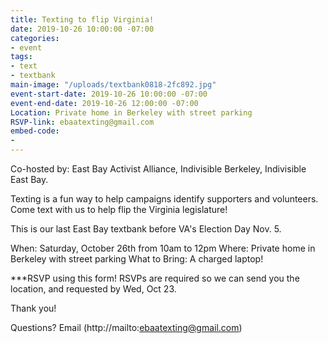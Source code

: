 ```yaml
---
title: Texting to flip Virginia!
date: 2019-10-26 10:00:00 -07:00
categories:
- event
tags:
- text
- textbank
main-image: "/uploads/textbank0818-2fc892.jpg"
event-start-date: 2019-10-26 10:00:00 -07:00
event-end-date: 2019-10-26 12:00:00 -07:00
Location: Private home in Berkeley with street parking
RSVP-link: ebaatexting@gmail.com
embed-code:
- 
---
```


Co-hosted by: East Bay Activist Alliance, Indivisible Berkeley, Indivisible East Bay. 

Texting is a fun way to help campaigns identify supporters and volunteers. Come text with us to help flip the Virginia legislature! 

This is our last East Bay textbank before VA's Election Day Nov. 5.

When: Saturday, October 26th from 10am to 12pm
Where: Private home in Berkeley with street parking
What to Bring: A charged laptop!

***RSVP using this form! RSVPs are required so we can send you the location, and requested by Wed, Oct 23. 

Thank you!

Questions? Email (http://mailto:ebaatexting@gmail.com)